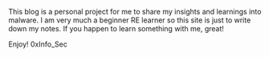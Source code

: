 This blog is a personal project for me to share my insights and learnings into malware. I am very much a beginner RE learner so this site is just to write down my notes.
If you happen to learn something with me, great!

Enjoy!
0xInfo_Sec

